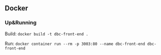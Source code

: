 ## Docker

### Up&Running

Build: `docker build -t dbc-front-end .`

Run: `docker container run --rm -p 3003:80 --name dbc-front-end dbc-front-end`
